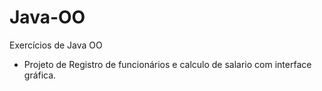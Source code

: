 # Java-OO
Exercícios de Java OO
- Projeto de Registro de funcionários e calculo de salario com interface gráfica.
